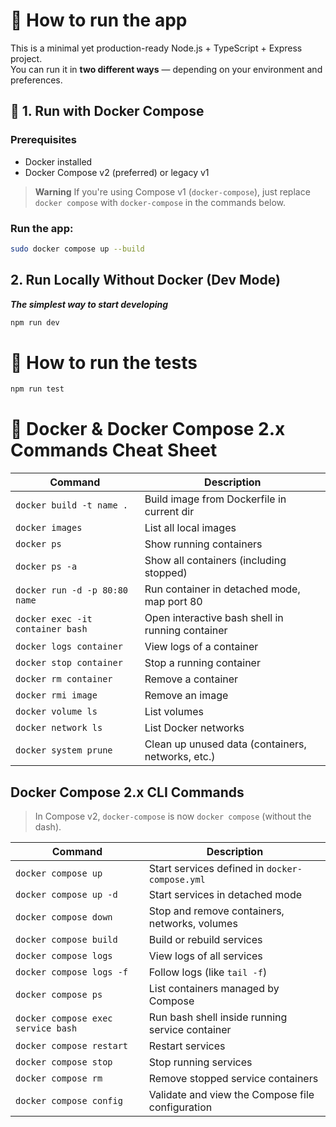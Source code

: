 # 🧠 How to run the app

This is a minimal yet production-ready Node.js + TypeScript + Express project.  
You can run it in **two different ways** — depending on your environment and preferences.

## 🚀 1. Run with Docker Compose

### Prerequisites

- Docker installed
- Docker Compose v2 (preferred) or legacy v1

> **Warning**
> If you're using Compose v1 (`docker-compose`), just replace `docker compose` with `docker-compose` in the commands below.

### Run the app:

```bash
sudo docker compose up --build
```

## 2. Run Locally Without Docker (Dev Mode)

**_The simplest way to start developing_**

```bash
npm run dev
```

# 🧪 How to run the tests

```bash
npm run test
```

# 🐳 Docker & Docker Compose 2.x Commands Cheat Sheet

| **Command**                      | **Description**                                   |
| -------------------------------- | ------------------------------------------------- |
| `docker build -t name .`         | Build image from Dockerfile in current dir        |
| `docker images`                  | List all local images                             |
| `docker ps`                      | Show running containers                           |
| `docker ps -a`                   | Show all containers (including stopped)           |
| `docker run -d -p 80:80 name`    | Run container in detached mode, map port 80       |
| `docker exec -it container bash` | Open interactive bash shell in running container  |
| `docker logs container`          | View logs of a container                          |
| `docker stop container`          | Stop a running container                          |
| `docker rm container`            | Remove a container                                |
| `docker rmi image`               | Remove an image                                   |
| `docker volume ls`               | List volumes                                      |
| `docker network ls`              | List Docker networks                              |
| `docker system prune`            | Clean up unused data (containers, networks, etc.) |

## Docker Compose 2.x CLI Commands

> In Compose v2, `docker-compose` is now `docker compose` (without the dash).

| **Command**                        | **Description**                                  |
| ---------------------------------- | ------------------------------------------------ |
| `docker compose up`                | Start services defined in `docker-compose.yml`   |
| `docker compose up -d`             | Start services in detached mode                  |
| `docker compose down`              | Stop and remove containers, networks, volumes    |
| `docker compose build`             | Build or rebuild services                        |
| `docker compose logs`              | View logs of all services                        |
| `docker compose logs -f`           | Follow logs (like `tail -f`)                     |
| `docker compose ps`                | List containers managed by Compose               |
| `docker compose exec service bash` | Run bash shell inside running service container  |
| `docker compose restart`           | Restart services                                 |
| `docker compose stop`              | Stop running services                            |
| `docker compose rm`                | Remove stopped service containers                |
| `docker compose config`            | Validate and view the Compose file configuration |
